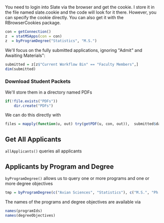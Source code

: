 
You need to login into Slate via the browser and get the cookie.
I store it in the file named slate.cookie and the code will look for it there. However, you can
specify the cookie directly. You can also get it with the RBrowserCookies package.


```r
con = getConnection()
z  = statMSApps(con = con)
z  = byProgramDegree("Statistics", "M.S.")
```

We'll focus on the fully submitted applications, ignoring "Admit" and Awaiting Materials":
```r
submitted = z[z$"Current Workflow Bin" == "Faculty Members",]
dim(submitted)
```


### Download Student Packets

We'll store them in a directory named PDFs
```r
if(!file.exists("PDFs"))
    dir.create("PDFs")
```

We can do this directly with 
```r
files = mapply(function(u, out) try(getPDF(u, con, out)),  submitted$data.id, file.path("PDFs", paste0(trimws(submitted$Name), ".pdf")))
```

<!--
The less direct way  is to get the URL from the id and then download it:
```r
submitted$urls = sapply(submitted$data.id, function(id) try(getApplicantInfo(id, con)))
files = mapply(function(u, out) try(getPDF(u, con, out)),  submitted$urls, file.path("PDFs", paste0(trimws(submitted$Name), ".pdf")))
```
-->

## Get All Applicants

`allApplicants()` queries all applicants



## Applicants by Program and Degree

`byProgramDegree()` allows us to query one or more programs and one or more degree objectives
```r
tmp = byProgramDegree(c("Avian Sciences", "Statistics"), c("M.S.", "Ph.D."))
```

The names of the programs and degree objectives are available via
```r
names(programIds)
names(degreeObjectives)
```
